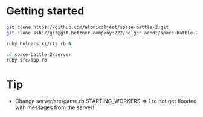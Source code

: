 # Getting started

```bash
git clone https://github.com/atomicobject/space-battle-2.git
git clone ssh://git@git.hetzner.company:222/holger.arndt/space-battle-2.git holgers_ki

ruby holgers_ki/rts.rb &

cd space-battle-2/server
ruby src/app.rb
```

# Tip
   * Change server/src/game.rb STARTING_WORKERS => 1 to not get flooded with messages from the server!
